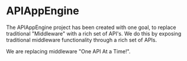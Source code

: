 APIAppEngine
===============
The APIAppEngine project has been created with one goal, to replace traditional "Middleware" with a rich set of API's. 
 We do this by exposing traditional middleware functionality through a rich set of APIs. 
 
 We are replacing middleware "One API At a Time!". 

 


